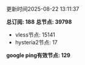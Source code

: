 更新时间2025-08-22 13:11:37

**总订阅: 188**
**总节点: 39798**
- vless节点: 15141
- hysteria2节点: 17

**google ping有效节点: 129**
